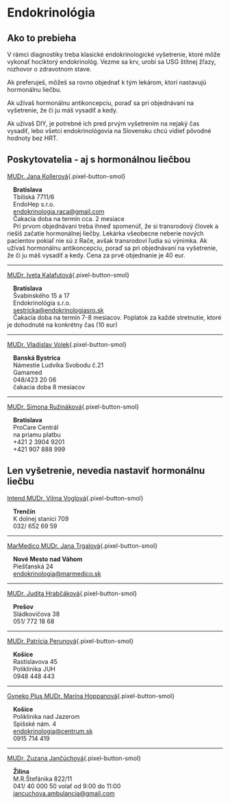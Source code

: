 # Endokrinológia

## Ako to prebieha
V rámci diagnostiky treba klasické endokrinologické vyšetrenie, ktoré môže vykonať hociktorý endokrinológ. Vezme sa krv, urobí sa USG štítnej žľazy, rozhovor o zdravotnom stave.

Ak preferuješ, môžeš sa rovno objednať k tým lekárom, ktorí nastavujú hormonálnu liečbu.

Ak užívaš hormonálnu antikoncepciu, poraď sa pri objednávaní na vyšetrenie, že či ju máš vysadiť a kedy.

Ak užívaš DIY, je potrebné ich pred prvým vyšetrením na nejaký čas vysadiť, lebo všetci endokrinológovia na Slovensku chcú vidieť pôvodné hodnoty bez HRT.

## Poskytovatelia - aj s hormonálnou liečbou

[MUDr. Jana Kollerová](https://endokrinologiaraca.wordpress.com/){.pixel-button-smol}  

&emsp;**Bratislava**    
&emsp;Tbiliská 7711/6  
&emsp;EndoHep s.r.o.  
&emsp;endokrinologia.raca@gmail.com   
&emsp;Čakacia doba na termín cca. 2 mesiace  
&emsp;Pri prvom objednávaní treba ihneď spomenúť, že si transrodový človek a riešiš začatie hormonálnej liečby. Lekárka všeobecne neberie nových pacientov pokiaľ nie sú z Rače, avšak transrodoví ľudia sú výnimka. Ak užívaš hormonálnu antikoncepciu, poraď sa pri objednávaní na vyšetrenie, že či ju máš vysadiť a kedy. Cena za prvé objednanie je 40 eur.

* * *

[MUDr. Iveta Kalafutová](http://endokrinologiasro.sk/){.pixel-button-smol}  

&emsp;**Bratislava**  
&emsp;Švabinského 15 a 17  
&emsp;Endokrinológia s.r.o.  
&emsp;sestricka@endokrinologiasro.sk  
&emsp;Čakacia doba na termín 7-8 mesiacov. Poplatok za každé stretnutie, ktoré je dohodnuté na konkrétny čas (10 eur)

* * *

[MUDr. Vladislav Volek](http://gamamed.sk/kontakt/){.pixel-button-smol}  

&emsp;**Banská Bystrica**  
&emsp;Námestie Ludvíka Svobodu č.21   
&emsp;Gamamed  
&emsp;048/423 20 06  
&emsp;čakacia doba 8 mesiacov  

* * *

[MUDr. Simona Ružináková](https://pentahospitals.sk/zamestnanec/mudr-simona-ruzinakova/){.pixel-button-smol}  

&emsp;**Bratislava**  
&emsp;ProCare Centrál  
&emsp;na priamu platbu  
&emsp;+421 2 3904 9201  
&emsp;+421 907 888 999​​  


## Len vyšetrenie, nevedia nastaviť hormonálnu liečbu
[Intend MUDr. Vilma Voglová](https://www.e-vuc.sk/tsk/zdravotnictvo/ambulantne-zdravotnicke-zariadenia/trencin/endokrinologicka-ambulancia-mudr.-vilma-voglova-trencin-intend.html?page_id=73310){.pixel-button-smol}  

&emsp;**Trenčín**  
&emsp;K dolnej stanici 709  
&emsp;032/ 652 69 59  

* * *

[MarMedico MUDr. Jana Trgalová](http://www.marmedico.sk/){.pixel-button-smol}  

&emsp;**Nové Mesto nad Váhom**  
&emsp;Piešťanská 24  
&emsp;endokrinologia@marmedico.sk  

* * *

[MUDr. Judita Hrabčáková](https://www.azet.sk/firma/212176/mudr-judita-hrabcakova-jek-spol-s-r-o/){.pixel-button-smol}  

&emsp;**Prešov**  
&emsp;Sládkovičova 38  
&emsp;051/ 772 18 68  

* * *

​[MUDr. Patrícia Perunová](https://www.lekari.sk/kosice/endokrinolog/mudr-patricia-perunova){.pixel-button-smol}  

&emsp;**Košice**  
&emsp;Rastislavova 45  
&emsp;Poliklinika JUH   
&emsp;0948 448 443  

* * * 

[Gyneko Plus MUDr. Marína Hoppanová](https://www.gynendo.sk/){.pixel-button-smol}  

&emsp;**Košice**  
&emsp;Poliklinika nad Jazerom  
&emsp;Spišské nám. 4  
&emsp;endokrinologia@centrum.sk  
&emsp;0915 714 419  

* * *

[MUDr. Zuzana Jančúchová](https://endiaz.webnode.sk/){.pixel-button-smol}  

&emsp;**Žilina**   
&emsp;M.R.Štefánika 822/11  
&emsp;041/ 40 000 50 volať od 9:00 do 11:00  
&emsp;jancuchova.ambulancia@gmail.com  